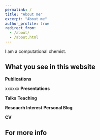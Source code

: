 ```yaml
---
permalink: /
title: "About me"
excerpt: "About me"
author_profile: true
redirect_from: 
  - /about/
  - /about.html
---
```


I am a computational chemist.






What you see in this website
------



**Publications**

xxxxxx
**Presentations**

**Talks**
**Teaching**

**Reseacrh Interest**
**Personal Blog**

**CV**

For more info
------

